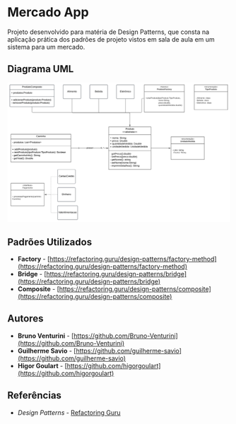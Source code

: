 # Mercado App


Projeto desenvolvido para matéria de Design Patterns, que consta na aplicação prática dos padrões de projeto vistos em sala de aula em um sistema para um mercado.


## Diagrama UML

![DIAGRAMA_UML.svg](src%2Fcom%2Fmercado%2Fassets%2FDIAGRAMA_UML.svg)


## Padrões Utilizados

* **Factory** - [https://refactoring.guru/design-patterns/factory-method](https://refactoring.guru/design-patterns/factory-method)
* **Bridge** - [https://refactoring.guru/design-patterns/bridge](https://refactoring.guru/design-patterns/bridge)
* **Composite** - [https://refactoring.guru/design-patterns/composite](https://refactoring.guru/design-patterns/composite)


## Autores

* **Bruno Venturini** - [https://github.com/Bruno-Venturini](https://github.com/Bruno-Venturini)
* **Guilherme Savio** - [https://github.com/guilherme-savio](https://github.com/guilherme-savio)
* **Higor Goulart** - [https://github.com/higorgoulart](https://github.com/higorgoulart)

## Referências

* *Design Patterns* - [Refactoring Guru](https://refactoring.guru/design-patterns)